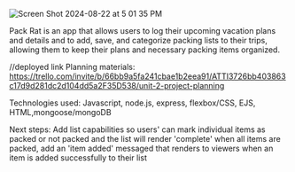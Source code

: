  ![Screen Shot 2024-08-22 at 5 01 35 PM](https://github.com/user-attachments/assets/dd61e047-b840-41e2-a5fb-4e0293965994)

 
Pack Rat is an app that allows users to log their upcoming vacation plans and details and to add, save, and 
categorize packing lists to their trips, allowing them to keep their plans and necessary packing items organized.

//deployed link
Planning materials: https://trello.com/invite/b/66bb9a5fa241cbae1b2eea91/ATTI3726bb403863c17d9d281dc2d104dd5a2F35D538/unit-2-project-planning

Technologies used: Javascript, node.js, express, flexbox/CSS, EJS, HTML,mongoose/mongoDB

Next steps: Add list capabilities so users' can mark individual items as packed or not packed and the list will render 'complete' when all items are packed, add an 'item added' messaged
that renders to viewers when an item is added successfully to their list
